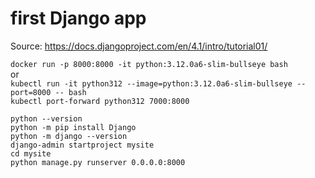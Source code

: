 # first Django app

Source: https://docs.djangoproject.com/en/4.1/intro/tutorial01/  

`docker run -p 8000:8000 -it python:3.12.0a6-slim-bullseye bash`  
or  
`kubectl run -it python312 --image=python:3.12.0a6-slim-bullseye --port=8000 -- bash`  
`kubectl port-forward python312 7000:8000`

```console
python --version
python -m pip install Django
python -m django --version
django-admin startproject mysite
cd mysite
python manage.py runserver 0.0.0.0:8000
```
